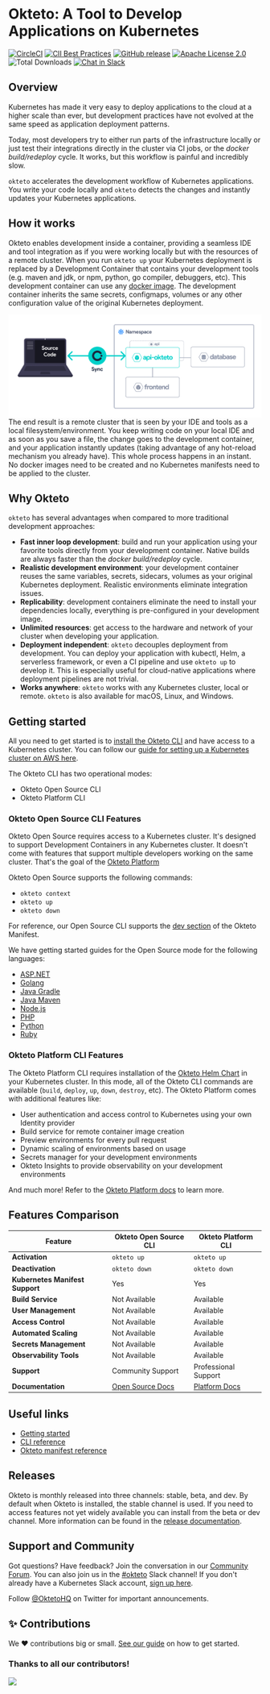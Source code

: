 # Okteto: A Tool to Develop Applications on Kubernetes

[![CircleCI](https://circleci.com/gh/okteto/okteto.svg?style=svg)](https://circleci.com/gh/okteto/okteto)
[![CII Best Practices](https://bestpractices.coreinfrastructure.org/projects/3055/badge)](https://bestpractices.coreinfrastructure.org/projects/3055)
[![GitHub release](https://img.shields.io/github/release/okteto/okteto.svg?style=flat-square)](https://github.com/okteto/okteto/releases)
[![Apache License 2.0](https://img.shields.io/github/license/okteto/okteto.svg?style=flat-square)](https://github.com/okteto/okteto/blob/master/LICENSE)
![Total Downloads](https://img.shields.io/github/downloads/okteto/okteto/total?logo=github&logoColor=white)
[![Chat in Slack](https://img.shields.io/badge/slack-@kubernetes/okteto-red.svg?logo=slack)](https://kubernetes.slack.com/messages/CM1QMQGS0/)

## Overview

Kubernetes has made it very easy to deploy applications to the cloud at a higher scale than ever, but development practices have not evolved at the same speed as application deployment patterns.

Today, most developers try to either run parts of the infrastructure locally or just test their integrations directly in the cluster via CI jobs, or the _docker build/redeploy_ cycle. It works, but this workflow is painful and incredibly slow.

`okteto` accelerates the development workflow of Kubernetes applications. You write your code locally and `okteto` detects the changes and instantly updates your Kubernetes applications.

## How it works

Okteto enables development inside a container, providing a seamless IDE and tool integration as if you were working locally but with the resources of a remote cluster. When you run `okteto up` your Kubernetes deployment is replaced by a Development Container that contains your development tools (e.g. maven and jdk, or npm, python, go compiler, debuggers, etc). This development container can use any [docker image](https://okteto.com/docs/development/images/). The development container inherits the same secrets, configmaps, volumes or any other configuration value of the original Kubernetes deployment.

<img align="left" src="images/how-does-it-work.png">

The end result is a remote cluster that is seen by your IDE and tools as a local filesystem/environment. You keep writing code on your local IDE and as soon as you save a file, the change goes to the development container, and your application instantly updates (taking advantage of any hot-reload mechanism you already have). This whole process happens in an instant. No docker images need to be created and no Kubernetes manifests need to be applied to the cluster.

## Why Okteto

`okteto` has several advantages when compared to more traditional development approaches:

- **Fast inner loop development**: build and run your application using your favorite tools directly from your development container. Native builds are always faster than the _docker build/redeploy_ cycle.
- **Realistic development environment**: your development container reuses the same variables, secrets, sidecars, volumes as your original Kubernetes deployment. Realistic environments eliminate integration issues.
- **Replicability**: development containers eliminate the need to install your dependencies locally, everything is pre-configured in your development image.
- **Unlimited resources**: get access to the hardware and network of your cluster when developing your application.
- **Deployment independent**: `okteto` decouples deployment from development. You can deploy your application with kubectl, Helm, a serverless framework, or even a CI pipeline and use `okteto up` to develop it. This is especially useful for cloud-native applications where deployment pipelines are not trivial.
- **Works anywhere**: `okteto` works with any Kubernetes cluster, local or remote. `okteto` is also available for macOS, Linux, and Windows.

## Getting started

All you need to get started is to [install the Okteto CLI](https://www.okteto.com/docs/get-started/install-okteto-cli/) and have access to a Kubernetes cluster. You can follow our [guide for setting up a Kubernetes cluster on AWS here](https://www.okteto.com/docs/get-started/install/amazon-eks/#deploy-a-kubernetes-cluster).

The Okteto CLI has two operational modes: 
* Okteto Open Source CLI
* Okteto Platform CLI

### Okteto Open Source CLI Features

Okteto Open Source requires access to a Kubernetes cluster. It's designed to support Development Containers in any Kubernetes cluster. It doesn't come with features that support multiple developers working on the same cluster. That's the goal of the [Okteto Platform](https://okteto.com/docs)

Okteto Open Source supports the following commands:

- `okteto context`
- `okteto up`
- `okteto down`

For reference, our Open Source CLI supports the [dev section](https://www.okteto.com/docs/reference/okteto-manifest/#dev-object-optional) of the Okteto Manifest.

We have getting started guides for the Open Source mode for the following languages:

- [ASP.NET](samples/aspnetcore)
- [Golang](samples/golang)
- [Java Gradle](samples/java-gradle)
- [Java Maven](samples/java-maven)
- [Node.js](samples/node.js)
- [PHP](samples/php)
- [Python](samples/python)
- [Ruby](samples/ruby)


### Okteto Platform CLI Features

The Okteto Platform CLI requires installation of the [Okteto Helm Chart](https://www.okteto.com/docs/get-started/overview/) in your Kubernetes cluster. In this mode, all of the Okteto CLI commands are available (`build`, `deploy`, `up`,  `down`, `destroy`, etc). The Okteto Platform comes with additional features like:

- User authentication and access control to Kubernetes using your own Identity provider
- Build service for remote container image creation
- Preview environments for every pull request
- Dynamic scaling of environments based on usage
- Secrets manager for your development environments
- Okteto Insights to provide observability on your development environments

And much more! Refer to the [Okteto Platform docs](https://www.okteto.com/docs) to learn more.

## Features Comparison

| Feature                           | Okteto Open Source CLI | Okteto Platform CLI |
|-----------------------------------|------------------------|---------------------|
| **Activation**                    | `okteto up`            | `okteto up`         |
| **Deactivation**                  | `okteto down`          | `okteto down`       |
| **Kubernetes Manifest Support**   | Yes                    | Yes                 |
| **Build Service**                 | Not Available          | Available           |
| **User Management**               | Not Available          | Available           |
| **Access Control**                | Not Available          | Available           |
| **Automated Scaling**             | Not Available          | Available           |
| **Secrets Management**            | Not Available          | Available           |
| **Observability Tools**           | Not Available          | Available           |
| **Support**                       | Community Support      | Professional Support|
| **Documentation**                 | [Open Source Docs](https://www.okteto.com/docs/get-started/install-okteto-cli/) | [Platform Docs](https://www.okteto.com/docs/) |


## Useful links

- [Getting started](https://www.okteto.com/docs/get-started/install-okteto-cli/)
- [CLI reference](https://okteto.com/docs/reference/okteto-cli)
- [Okteto manifest reference](https://okteto.com/docs/reference/okteto-manifest/)

## Releases

Okteto is monthly released into three channels: stable, beta, and dev. By default when Okteto is installed, the stable channel is used. If you need to access features not yet widely available you can install from the beta or dev channel. More information can be found in the [release documentation](docs/RELEASE.md).

## Support and Community

Got questions? Have feedback? Join the conversation in our [Community Forum](https://community.okteto.com/). You can also join us in the [#okteto](https://kubernetes.slack.com/messages/CM1QMQGS0/) Slack channel! If you don't already have a Kubernetes Slack account, [sign up here](https://slack.k8s.io/).

Follow [@OktetoHQ](https://twitter.com/oktetohq) on Twitter for important announcements.

## ✨ Contributions

We ❤️ contributions big or small. [See our guide](contributing.md) on how to get started.

### Thanks to all our contributors!

<a href="https://github.com/okteto/okteto/graphs/contributors">
  <img src="https://contrib.rocks/image?repo=okteto/okteto" />
</a>
<!--  https://contrib.rocks -->

